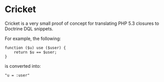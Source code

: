 Cricket
=======

Cricket is a very small proof of concept for translating PHP 5.3 closures
to Doctrine DQL snippets.

For example, the following:

    function ($u) use ($user) {
        return $u == $user;
    }

is converted into:

    "u = :user"

